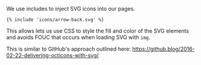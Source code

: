 We use includes to inject SVG icons into our pages.

```
{% include 'icons/arrow-back.svg' %}
```

This allows lets us use CSS to style the fill and color of the SVG elements
and avoids FOUC that occurs when loading SVG with `img`.

This is similar to GitHub's approach outlined here:
https://github.blog/2016-02-22-delivering-octicons-with-svg/